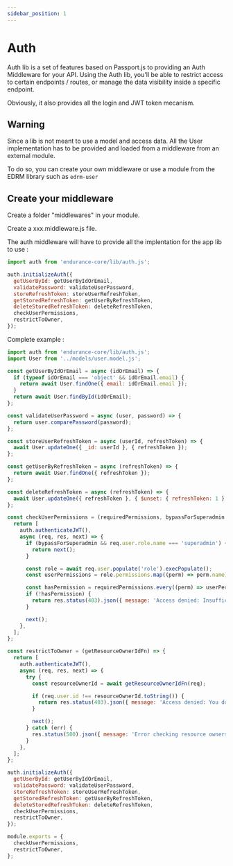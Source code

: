 ```yaml
---
sidebar_position: 1
---
```


# Auth

Auth lib is a set of features based on Passport.js to providing an Auth Middleware for your API. Using the Auth lib, you'll be able to restrict access to certain endpoints / routes, or manage the data visibility inside a specific endpoint. 

Obviously, it also provides all the login and JWT token mecanism.

## Warning

Since a lib is not meant to use a model and access data. All the User implementation has to be provided and loaded from a middleware from an external module. 

To do so, you can create your own middleware or use a module from the EDRM library such as ``` edrm-user ```

## Create your middleware 

Create a folder "middlewares" in your module.

Create a xxx.middleware.js file. 

The auth middleware will have to provide all the implentation for the app lib to use : 

```js
import auth from 'endurance-core/lib/auth.js';

auth.initializeAuth({
  getUserById: getUserByIdOrEmail,
  validatePassword: validateUserPassword,
  storeRefreshToken: storeUserRefreshToken,
  getStoredRefreshToken: getUserByRefreshToken,
  deleteStoredRefreshToken: deleteRefreshToken,
  checkUserPermissions,
  restrictToOwner,
});
```

Complete example : 

```js
import auth from 'endurance-core/lib/auth.js';
import User from '../models/user.model.js';

const getUserByIdOrEmail = async (idOrEmail) => {
  if (typeof idOrEmail === 'object' && idOrEmail.email) {
    return await User.findOne({ email: idOrEmail.email });
  }
  return await User.findById(idOrEmail);
};

const validateUserPassword = async (user, password) => {
  return user.comparePassword(password);
};

const storeUserRefreshToken = async (userId, refreshToken) => {
  await User.updateOne({ _id: userId }, { refreshToken });
};

const getUserByRefreshToken = async (refreshToken) => {
  return await User.findOne({ refreshToken });
};

const deleteRefreshToken = async (refreshToken) => {
  await User.updateOne({ refreshToken }, { $unset: { refreshToken: 1 } });
};

const checkUserPermissions = (requiredPermissions, bypassForSuperadmin = false) => {
  return [
    auth.authenticateJWT(), 
    async (req, res, next) => {
      if (bypassForSuperadmin && req.user.role.name === 'superadmin') {
        return next(); 
      }

      const role = await req.user.populate('role').execPopulate();
      const userPermissions = role.permissions.map((perm) => perm.name);

      const hasPermission = requiredPermissions.every((perm) => userPermissions.includes(perm));
      if (!hasPermission) {
        return res.status(403).json({ message: 'Access denied: Insufficient permissions' });
      }

      next();
    },
  ];
};

const restrictToOwner = (getResourceOwnerIdFn) => {
  return [
    auth.authenticateJWT(), 
    async (req, res, next) => {
      try {
        const resourceOwnerId = await getResourceOwnerIdFn(req);

        if (req.user.id !== resourceOwnerId.toString()) {
          return res.status(403).json({ message: 'Access denied: You do not own this resource' });
        }

        next();
      } catch (err) {
        res.status(500).json({ message: 'Error checking resource ownership', error: err.message });
      }
    },
  ];
};

auth.initializeAuth({
  getUserById: getUserByIdOrEmail,
  validatePassword: validateUserPassword,
  storeRefreshToken: storeUserRefreshToken,
  getStoredRefreshToken: getUserByRefreshToken,
  deleteStoredRefreshToken: deleteRefreshToken,
  checkUserPermissions,
  restrictToOwner,
});

module.exports = {
  checkUserPermissions,
  restrictToOwner,
};
```